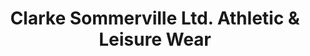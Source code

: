 ---
title: "Clarke Sommerville Ltd. Athletic & Leisure Wear"
url: /cobourg/clarke-sommerville-ltd-athletic-und-leisure-wear/
shop: Kleidung
---